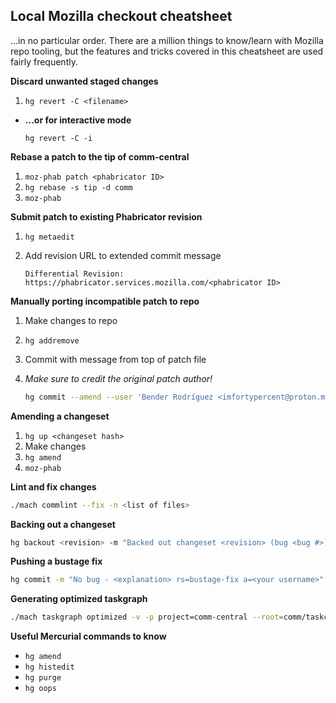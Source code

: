 ## Local Mozilla checkout cheatsheet

...in no particular order. There are a million things to know/learn with Mozilla
repo tooling, but the features and tricks covered in this cheatsheet are used
fairly frequently.

**Discard unwanted staged changes**

1. `hg revert -C <filename>`

- **...or for interactive mode**

  `hg revert -C -i`

**Rebase a patch to the tip of comm-central**

1. `moz-phab patch <phabricator ID>`
2. `hg rebase -s tip -d comm`
3. `moz-phab`

**Submit patch to existing Phabricator revision**

1. `hg metaedit`
2. Add revision URL to extended commit message

   ```less
   Differential Revision: https://phabricator.services.mozilla.com/<phabricator ID>
   ```

**Manually porting incompatible patch to repo**

1. Make changes to repo
2. `hg addremove`
3. Commit with message from top of patch file
4. *Make sure to credit the original patch author!*

	```bash
	hg commit --amend --user 'Bender Rodríguez <imfortypercent@proton.me>'
    ```

**Amending a changeset**

1. `hg up <changeset hash>`
2. Make changes
3. `hg amend`
4. `moz-phab`

**Lint and fix changes**

```bash
./mach commlint --fix -n <list of files>
```

**Backing out a changeset**

```bash
hg backout <revision> -m "Backed out changeset <revision> (bug <bug #>) rs=backout a=<your username>"
```

**Pushing a bustage fix**

```bash
hg commit -m "No bug - <explanation> rs=bustage-fix a=<your username>"
```

**Generating optimized taskgraph**

```bash
./mach taskgraph optimized -v -p project=comm-central --root=comm/taskcluster
```

**Useful Mercurial commands to know**

- `hg amend`
- `hg histedit`
- `hg purge`
- `hg oops`